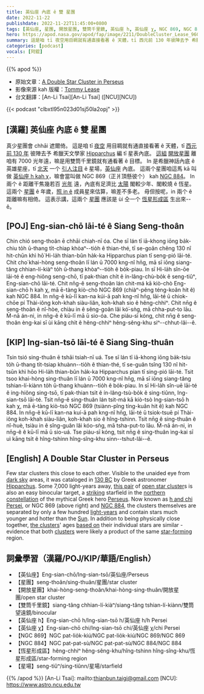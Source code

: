 ```yaml
---
title: 英仙座 內底 ê 雙 星團
date: 2022-11-22
publishdate: 2022-11-22T11:45:00+0800
tags: [英仙座, 星團, 開放星團, 雙筒千里鏡, 英仙座 h, 英仙座 χ, NGC 869, NGC 884, 恆星形成區, 星場]
hero: https://apod.nasa.gov/apod/fap/image/2211/DoubleCluster_Lease_960.jpg
summary: 這是咱 tī 夜空用目睭就有通直接看著 ê 天體，tī 西元前 130 年彼陣去予 希臘天文學家 Hipparchus 編 tī 星表內底。
categories: [podcast]
vocals: [阿錕]
---
```


{{% apod %}}

- 原始文章：[A Double Star Cluster in Perseus](https://apod.nasa.gov/apod/ap221122.html)
- 影像來源 kah 版權：[Tommy Lease](https://www.instagram.com/colorado_astro/)
- 台文翻譯：[An-Li Tsai][An-Li Tsai] ([NCU][NCU])

{{< podcast "clbxtl95n023d01sj50la2opj" >}}

## [漢羅] 英仙座 內底 ê 雙 星團
真少星團會 chhāi 遮爾倚。
這是咱 tī [夜空][dark sky] 用目睭就有通直接看著 ê 天體，tī [西元前 130 年][130 BC] 彼陣去予 希臘天文學家 [Hipparchus][Hipparchus] 編 tī 星表內底。
[這組][this pair] [開放星團][open star cluster] 離咱有 7000 光年遠，嘛是用雙筒千里鏡就有通看著 ê 目標。
In 是希臘神話內底 ê 英雄星座，tī [北天][northern constellation] 一个 [引人注目][striking] ê 星場，[英仙座][Perseus] 內底。
這兩个星團咱這馬 kā 叫做 [英仙座 h kah χ][h and chi Persei]，嘛會當叫做 NGC 869（正爿頂懸彼个） kah [NGC 884][NGC 884]。
In 兩个 ê 距離干焦幾若百 [光年][light-years] 遠，內底有足濟比 [太陽][Sun] 閣較少年、閣較燒 ê 恆星。
這兩个 [星團][the clusters] ê 年歲，[照 in ê][based on] 成員星來估算，嘛差不多老。
毋但按呢，in 兩个 ê 距離嘛有相倚。
這表示講，這兩个 [星團][clusters] 應該是 ùi 仝一个 [恆星形成區][star-forming] 生出來--ê。


## [POJ] Eng-sian-chō lāi-té ê Siang Seng-thoân
Chin chió seng-thoân ē chhāi chiah-nī óa.
Che sī lán tī iā-khong iōng ba̍k-chiu to̍h ū-thang ti̍t-chiap khòaⁿ--tio̍h ê thian-thé, tī se-goân chêng 130 nî hit-chūn khì hō͘ Hi-la̍h thian-bûn ha̍k-ka Hipparchus pian tī seng-pió lāi-té.
Chit cho͘ khai-hòng seng-thoân lī lán ū 7000 kng-nî hn̄g, mā sī iōng siang-tâng chhian-lí-kiàⁿ to̍h ū-thang khòaⁿ--tio̍h ê bo̍k-piau.
In sī Hi-la̍h sîn-ōe lāi-té ê eng-hiông seng-chō, tī pak-thian chi̍t ê ín-lâng-chù-bo̍k ê seng-tiûⁿ, Eng-sian-chō lāi-té.
Chit nn̄g-ê seng-thoân lán chit-má kā kiò-chò Eng-sian-chō h kah χ, mā ē-tàng kiò-chò NGC 869 (chiàⁿ-pêng téng-koân hit ê) kah NGC 884.
In nn̄g-ê kū-lī kan-na kúi-ā pah kng-nî hn̄g, lāi-té ū chiok-chōe pí Thài-iông koh-khah siàu-liân, koh-khah sio ê hêng-chhiⁿ.
Chit nn̄g ê seng-thoân ê nî-hòe, chiàu in ê sêng-goân lâi kó͘-sǹg, mā chha-put-to lāu.
M̄-nā án-ni, in nn̄g-ê ê kū-lī mā ū sio-óa.
Che piáu-sī kóng, chit nn̄g ê seng-thoân èng-kai sī ùi kāng chi̍t ê hêng-chhiⁿ hêng-sêng-khu siⁿ--chhut-lâi--ê.


## [KIP] Ing-sian-tsō lāi-té ê Siang Sing-thuân
Tsin tsió sing-thuân ē tshāi tsiah-nī uá.
Tse sī lán tī iā-khong iōng ba̍k-tsiu to̍h ū-thang ti̍t-tsiap khuànn--tio̍h ê thian-thé, tī se-guân tsîng 130 nî hit-tsūn khì hōo Hi-la̍h thian-bûn ha̍k-ka Hipparchus pian tī sing-pió lāi-té.
Tsit tsoo khai-hòng sing-thuân lī lán ū 7000 kng-nî hn̄g, mā sī iōng siang-tâng tshian-lí-kiànn to̍h ū-thang khuànn--tio̍h ê bo̍k-piau.
In sī Hi-la̍h sîn-uē lāi-té ê ing-hiông sing-tsō, tī pak-thian tsi̍t ê ín-lâng-tsù-bo̍k ê sing-tiûnn, Ing-sian-tsō lāi-té.
Tsit nn̄g-ê sing-thuân lán tsit-má kā kiò-tsò Ing-sian-tsō h kah χ, mā ē-tàng kiò-tsò NGC 869 (tsiànn-pîng tíng-kuân hit ê) kah NGC 884.
In nn̄g-ê kū-lī kan-na kuí-ā pah kng-nî hn̄g, lāi-té ū tsiok-tsuē pí Thài-iông koh-khah siàu-liân, koh-khah sio ê hîng-tshinn.
Tsit nn̄g ê sing-thuân ê nî-huè, tsiàu in ê sîng-guân lâi kóo-sǹg, mā tsha-put-to lāu.
M̄-nā án-ni, in nn̄g-ê ê kū-lī mā ū sio-uá.
Tse piáu-sī kóng, tsit nn̄g ê sing-thuân ìng-kai sī uì kāng tsi̍t ê hîng-tshinn hîng-sîng-khu sinn--tshut-lâi--ê.

## [English] A Double Star Cluster in Perseus

Few star clusters this close to each other.
Visible to the unaided eye from [dark sky][dark sky] areas, it was cataloged in [130 BC][130 BC] by Greek astronomer [Hipparchus][Hipparchus].
Some 7,000 light-years away, [this pair][this pair] of [open star cluster][open star cluster]s is also an easy binocular target, a [striking][striking] starfield in the [northern constellation][northern constellation] of the mythical Greek hero [Perseus][Perseus].
Now known as [h and chi Persei][h and chi Persei], or NGC 869 (above right) and [NGC 884][NGC 884], the clusters themselves are separated by only a few hundred [light-years][light-years] and contain stars much younger and hotter than the [Sun][Sun].
In addition to being physically close together, [the clusters][the clusters]' ages [based on][based on] their individual stars are similar - evidence that both [clusters][clusters] were likely a product of the same [star-forming][star-forming] region.


## 詞彙學習（漢羅/POJ/KIP/華語/English）
- 【英仙座】Eng-sian-chō/Ing-sian-tsō/英仙座/Perseus
- 【星團】seng-thoân/sing-thuân/星團/star cluster
- 【開放星團】khai-hòng-seng-thoân/khai-hòng-sing-thuân/開放星團/open star cluster
- 【雙筒千里鏡】siang-tâng chhian-lí-kiàⁿ/siang-tâng tshian-lí-kiànn/雙筒望遠鏡/binocular
- 【英仙座 h】Eng-sian-chō h/Ing-sian-tsō h/英仙座 h/h Persei
- 【英仙座 χ】Eng-sian-chō chi/Ing-sian-tsō chi/英仙座 χ/chi Persei
- 【NGC 869】NGC pat-lio̍k-kiú/NGC pat-lio̍k-kiú/NGC 869/NGC 869
- 【NGC 884】NGC pat-pat-sù/NGC pat-pat-sù/NGC 884/NGC 884
- 【恆星形成區】hêng-chhiⁿ hêng-sêng-khu/hîng-tshinn hîng-sîng-khu/恆星形成區/star-forming region
- 【星場】seng-tiûⁿ/sing-tiûnn/星場/starfield


{{% /apod %}}
[An-Li Tsai]: mailto:thianbun.taigi@gmail.com
[NCU]: https://www.astro.ncu.edu.tw

[copyright]: https://apod.nasa.gov/apod/fap/lib/about_apod.html#srapply
[License]: https://creativecommons.org/licenses/by/2.0/

[dark sky]:https://apod.nasa.gov/apod/ap200408.html
[130 BC]:https://en.wikipedia.org/wiki/130_BC
[Hipparchus]:https://en.wikipedia.org/wiki/Hipparchus
[this pair]:https://www.instagram.com/p/CkYcGXJOmPg/
[open star cluster]:https://en.wikipedia.org/wiki/Open_cluster
[striking]:https://www.intermountainpet.com/hubfs/Blog_Images/Dogs-tilting-their-heads.jpg
[northern constellation]:https://en.wikipedia.org/wiki/Perseus_(constellation)
[Perseus]:https://en.wikipedia.org/wiki/Perseus
[h and chi Persei]:http://www.messier.seds.org/xtra/ngc/n0869.html
[NGC 884]:https://en.wikipedia.org/wiki/NGC_884
[light-years]:https://spaceplace.nasa.gov/light-year/en/
[Sun]:https://solarsystem.nasa.gov/solar-system/sun/in-depth/
[the clusters]:https://apod.nasa.gov/apod/ap201118.html
[based on]:https://ui.adsabs.harvard.edu/abs/2001AJ....122..248K/abstract
[clusters]:http://asterisk.apod.com/viewtopic.php?f=24&t=18009
[star-forming]:https://science.nasa.gov/astrophysics/focus-areas/how-do-stars-form-and-evolve
